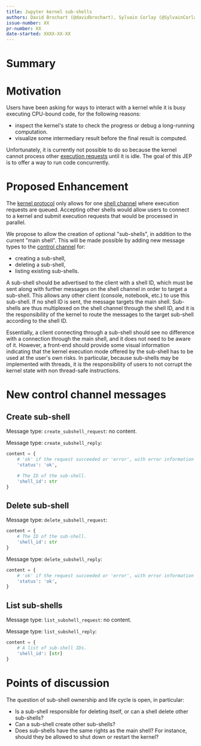 ```yaml
---
title: Jupyter kernel sub-shells
authors: David Brochart (@davidbrochart), Sylvain Corlay (@SylvainCorlay)
issue-number: XX
pr-number: XX
date-started: XXXX-XX-XX
---
```


# Summary



# Motivation

Users have been asking for ways to interact with a kernel while it is busy executing CPU-bound code,
for the following reasons:
- inspect the kernel's state to check the progress or debug a long-running computation.
- visualize some intermediary result before the final result is computed.

Unfortunately, it is currently not possible to do so because the kernel cannot process other
[execution requests](https://jupyter-client.readthedocs.io/en/stable/messaging.html#execute) until
it is idle. The goal of this JEP is to offer a way to run code concurrently.

# Proposed Enhancement

The [kernel protocol](https://jupyter-client.readthedocs.io/en/stable/messaging.html) only allows
for one
[shell channel](https://jupyter-client.readthedocs.io/en/stable/messaging.html#messages-on-the-shell-router-dealer-channel)
where execution requests are queued. Accepting other shells would allow users to connect to a kernel
and submit execution requests that would be processed in parallel.

We propose to allow the creation of optional "sub-shells", in addition to the current "main shell".
This will be made possible by adding new message types to the
[control channel](https://jupyter-client.readthedocs.io/en/stable/messaging.html#messages-on-the-control-router-dealer-channel)
for:
- creating a sub-shell,
- deleting a sub-shell,
- listing existing sub-shells.

A sub-shell should be advertised to the client with a shell ID, which must be sent along with
further messages on the shell channel in order to target a sub-shell. This allows any other client
(console, notebook, etc.) to use this sub-shell. If no shell ID is sent, the message targets the
main shell. Sub-shells are thus multiplexed on the shell channel through the shell ID, and it is the responsibility of the kernel to route the messages to the target sub-shell according to the shell ID.


Essentially, a client connecting through a sub-shell should see no difference with a connection
through the main shell, and it does not need to be aware of it. However, a front-end should provide
some visual information indicating that the kernel execution mode offered by the sub-shell has to be
used at the user's own risks. In particular, because sub-shells may be implemented with threads, it
is the responsibility of users to not corrupt the kernel state with non thread-safe instructions.

# New control channel messages

## Create sub-shell

Message type: `create_subshell_request`: no content.

Message type: `create_subshell_reply`:

```py
content = {
    # 'ok' if the request succeeded or 'error', with error information as in all other replies.
    'status': 'ok',

    # The ID of the sub-shell.
    'shell_id': str
}
```

## Delete sub-shell

Message type: `delete_subshell_request`:

```py
content = {
    # The ID of the sub-shell.
    'shell_id': str
}
```

Message type: `delete_subshell_reply`:

```py
content = {
    # 'ok' if the request succeeded or 'error', with error information as in all other replies.
    'status': 'ok',
}
```

## List sub-shells

Message type: `list_subshell_request`: no content.

Message type: `list_subshell_reply`:

```py
content = {
    # A list of sub-shell IDs.
    'shell_id': [str]
}
```

# Points of discussion

The question of sub-shell ownership and life cycle is open, in particular:
- Is a sub-shell responsible for deleting itself, or can a shell delete other sub-shells?
- Can a sub-shell create other sub-shells?
- Does sub-shells have the same rights as the main shell? For instance, should they be allowed to
  shut down or restart the kernel?
